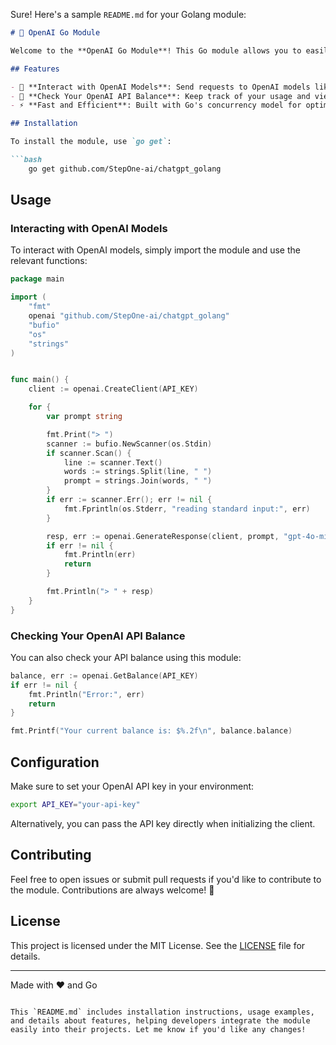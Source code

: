 Sure! Here's a sample `README.md` for your Golang module:

```markdown
# 🤖 OpenAI Go Module

Welcome to the **OpenAI Go Module**! This Go module allows you to easily interact with any OpenAI model and view your API balance. It's designed to be simple, fast, and easy to integrate into your existing Go projects. 🚀

## Features

- 🎯 **Interact with OpenAI Models**: Send requests to OpenAI models like `GPT-4`, `DALL-E`, or `Whisper` for language generation, image generation, or audio transcription.
- 💸 **Check Your OpenAI API Balance**: Keep track of your usage and view your available balance programmatically.
- ⚡ **Fast and Efficient**: Built with Go's concurrency model for optimal performance.

## Installation

To install the module, use `go get`:

```bash
    go get github.com/StepOne-ai/chatgpt_golang
```

## Usage

### Interacting with OpenAI Models

To interact with OpenAI models, simply import the module and use the relevant functions:

```go
package main

import (
	"fmt"
	openai "github.com/StepOne-ai/chatgpt_golang"
	"bufio"
	"os"
	"strings"
)


func main() {
	client := openai.CreateClient(API_KEY)

	for {
		var prompt string

		fmt.Print("> ")
		scanner := bufio.NewScanner(os.Stdin)
		if scanner.Scan() {
			line := scanner.Text()
			words := strings.Split(line, " ")
			prompt = strings.Join(words, " ")
		}
		if err := scanner.Err(); err != nil {
			fmt.Fprintln(os.Stderr, "reading standard input:", err)
		}

		resp, err := openai.GenerateResponse(client, prompt, "gpt-4o-mini")
		if err != nil {
			fmt.Println(err)
			return
		}

		fmt.Println("> " + resp)
	}
}
```

### Checking Your OpenAI API Balance

You can also check your API balance using this module:

```go
balance, err := openai.GetBalance(API_KEY)
if err != nil {
    fmt.Println("Error:", err)
    return
}

fmt.Printf("Your current balance is: $%.2f\n", balance.balance)
```

## Configuration

Make sure to set your OpenAI API key in your environment:

```bash
export API_KEY="your-api-key"
```

Alternatively, you can pass the API key directly when initializing the client.

## Contributing

Feel free to open issues or submit pull requests if you'd like to contribute to the module. Contributions are always welcome! 🎉

## License

This project is licensed under the MIT License. See the [LICENSE](LICENSE) file for details.

---

Made with ❤️ and Go
```

This `README.md` includes installation instructions, usage examples, and details about features, helping developers integrate the module easily into their projects. Let me know if you'd like any changes!
